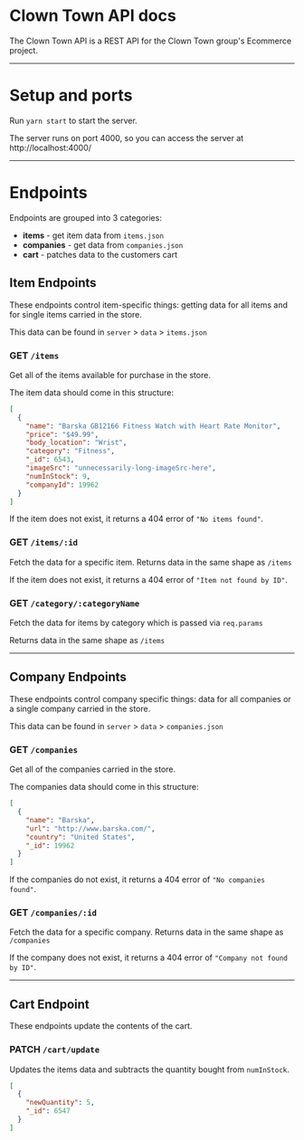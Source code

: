 # Clown Town API docs

The Clown Town API is a REST API for the Clown Town group's Ecommerce project.

---

# Setup and ports

Run `yarn start` to start the server.

The server runs on port 4000, so you can access the server at http://localhost:4000/

---

# Endpoints

Endpoints are grouped into 3 categories:

- **items** - get item data from `items.json`
- **companies** - get data from `companies.json`
- **cart** - patches data to the customers cart

## Item Endpoints

These endpoints control item-specific things: getting data for all items and for single items carried in the store.

This data can be found in `server` > `data` > `items.json`

### GET `/items`

Get all of the items available for purchase in the store.

The item data should come in this structure:

```json
[
  {
    "name": "Barska GB12166 Fitness Watch with Heart Rate Monitor",
    "price": "$49.99",
    "body_location": "Wrist",
    "category": "Fitness",
    "_id": 6543,
    "imageSrc": "unnecessarily-long-imageSrc-here",
    "numInStock": 9,
    "companyId": 19962
  }
]
```

If the item does not exist, it returns a 404 error of `"No items found"`.

### GET `/items/:id`

Fetch the data for a specific item. Returns data in the same shape as `/items`

If the item does not exist, it returns a 404 error of `"Item not found by ID"`.

### GET `/category/:categoryName`

Fetch the data for items by category which is passed via `req.params`

Returns data in the same shape as `/items`

---

## Company Endpoints

These endpoints control company specific things: data for all companies or a single company carried in the store.

This data can be found in `server` > `data` > `companies.json`

### GET `/companies`

Get all of the companies carried in the store.

The companies data should come in this structure:

```json
[
  {
    "name": "Barska",
    "url": "http://www.barska.com/",
    "country": "United States",
    "_id": 19962
  }
]
```

If the companies do not exist, it returns a 404 error of `"No companies found"`.

### GET `/companies/:id`

Fetch the data for a specific company. Returns data in the same shape as `/companies`

If the company does not exist, it returns a 404 error of `"Company not found by ID"`.

---

## Cart Endpoint

These endpoints update the contents of the cart.

### PATCH `/cart/update`

Updates the items data and subtracts the quantity bought from `numInStock`.

```json
[
  {
    "newQuantity": 5,
    "_id": 6547
  }
]
```
